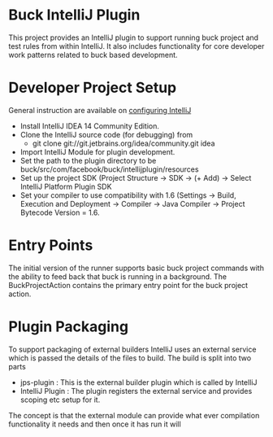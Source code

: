 Buck IntelliJ Plugin
=============================
This project provides an IntelliJ plugin to support running buck project and test rules from within
IntelliJ. It also includes functionality for core developer work patterns related to buck based
development.

# Developer Project Setup

General instruction are available on [configuring IntelliJ](https://confluence.jetbrains.com/display/IDEADEV/Getting+Started+with+Plugin+Development#GettingStartedwithPluginDevelopment-anchor2)

* Install IntelliJ IDEA 14 Community Edition.
* Clone the IntelliJ source code (for debugging) from
    * git clone git://git.jetbrains.org/idea/community.git idea
* Import IntelliJ Module for plugin development.
* Set the path to the plugin directory to be buck/src/com/facebook/buck/intellijplugin/resources
* Set up the project SDK (Project Structure -> SDK -> (+ Add) -> Select IntelliJ Platform Plugin SDK
* Set your compiler to use compatibility with 1.6 (Settings -> Build, Execution and Deployment ->
  Compiler -> Java Compiler -> Project Bytecode Version = 1.6.

# Entry Points

The initial version of the runner supports basic buck project commands with the ability
to feed back that buck is running in a background. The BuckProjectAction contains
the primary entry point for the buck project action.

# Plugin Packaging

To support packaging of external builders IntelliJ uses an external service which
is passed the details of the files to build. The build is split into two parts

* jps-plugin : This is the external builder plugin which is called by IntelliJ
* IntelliJ Plugin : The plugin registers the external service and provides
  scoping etc setup for it.

The concept is that the external module can provide what ever compilation
functionality it needs and then once it has run it will




